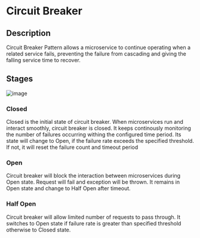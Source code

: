 # Circuit Breaker
## Description
Circuit Breaker Pattern allows a microservice to continue operating when a related service fails, preventing the failure from cascading and giving the falling service time to recover.

## Stages
![image](https://github.com/user-attachments/assets/2208c9e1-026c-4903-8a0a-98679fdfe56f)

### Closed
Closed is the initial state of circuit breaker. When microservices run and interact smoothly, circuit breaker is closed. It keeps continously monitoring the number of failures occurring withing the configured time period. Its state will change to Open, if the failure rate exceeds the specified threshold. If not, it will reset the failure count and timeout period

### Open
Circuit breaker will block the interaction between microservices during Open state. Request will fail and exception will be thrown. It remains in Open state and change to Half Open after timeout.

### Half Open
Circuit breaker will allow limited number of requests to pass through. It switches to Open state if failure rate is greater than specified threshold otherwise to Closed state.
